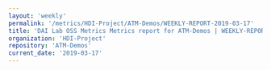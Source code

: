 ```yaml
---
layout: 'weekly'
permalink: '/metrics/HDI-Project/ATM-Demos/WEEKLY-REPORT-2019-03-17'
title: 'DAI Lab OSS Metrics Metrics report for ATM-Demos | WEEKLY-REPORT-2019-03-17'
organization: 'HDI-Project'
repository: 'ATM-Demos'
current_date: '2019-03-17'
---
```

